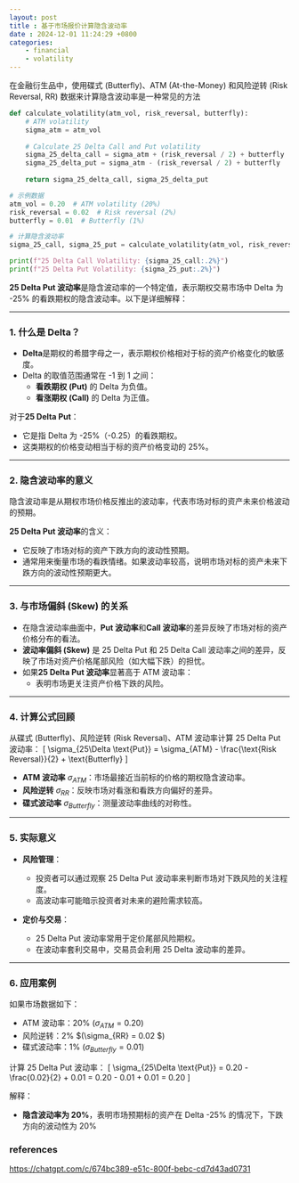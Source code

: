 ```yaml
---
layout: post
title : 基于市场报价计算隐含波动率 
date : 2024-12-01 11:24:29 +0800
categories: 
    - financial
    - volatility
---
```


在金融衍生品中，使用碟式 (Butterfly)、ATM (At-the-Money) 和风险逆转 (Risk Reversal, RR) 数据来计算隐含波动率是一种常见的方法

```py
def calculate_volatility(atm_vol, risk_reversal, butterfly):
    # ATM volatility
    sigma_atm = atm_vol
    
    # Calculate 25 Delta Call and Put volatility
    sigma_25_delta_call = sigma_atm + (risk_reversal / 2) + butterfly
    sigma_25_delta_put = sigma_atm - (risk_reversal / 2) + butterfly
    
    return sigma_25_delta_call, sigma_25_delta_put

# 示例数据
atm_vol = 0.20  # ATM volatility (20%)
risk_reversal = 0.02  # Risk reversal (2%)
butterfly = 0.01  # Butterfly (1%)

# 计算隐含波动率
sigma_25_call, sigma_25_put = calculate_volatility(atm_vol, risk_reversal, butterfly)

print(f"25 Delta Call Volatility: {sigma_25_call:.2%}")
print(f"25 Delta Put Volatility: {sigma_25_put:.2%}")
```

**25 Delta Put 波动率**是隐含波动率的一个特定值，表示期权交易市场中 Delta 为 -25% 的看跌期权的隐含波动率。以下是详细解释：

---

### 1. **什么是 Delta？**
- **Delta**是期权的希腊字母之一，表示期权价格相对于标的资产价格变化的敏感度。
- Delta 的取值范围通常在 -1 到 1 之间：
  - **看跌期权 (Put)** 的 Delta 为负值。
  - **看涨期权 (Call)** 的 Delta 为正值。
  
对于**25 Delta Put**：
- 它是指 Delta 为 -25%（-0.25）的看跌期权。
- 这类期权的价格变动相当于标的资产价格变动的 25%。

---

### 2. **隐含波动率的意义**
隐含波动率是从期权市场价格反推出的波动率，代表市场对标的资产未来价格波动的预期。

**25 Delta Put 波动率**的含义：
- 它反映了市场对标的资产下跌方向的波动性预期。
- 通常用来衡量市场的看跌情绪。如果波动率较高，说明市场对标的资产未来下跌方向的波动性预期更大。

---

### 3. **与市场偏斜 (Skew) 的关系**
- 在隐含波动率曲面中，**Put 波动率**和**Call 波动率**的差异反映了市场对标的资产价格分布的看法。
- **波动率偏斜 (Skew)** 是 25 Delta Put 和 25 Delta Call 波动率之间的差异，反映了市场对资产价格尾部风险（如大幅下跌）的担忧。
- 如果**25 Delta Put 波动率**显著高于 ATM 波动率：
  - 表明市场更关注资产价格下跌的风险。

---

### 4. **计算公式回顾**
从碟式 (Butterfly)、风险逆转 (Risk Reversal)、ATM 波动率计算 25 Delta Put 波动率：
\[
\sigma_{25\Delta \text{Put}} = \sigma_{ATM} - \frac{\text{Risk Reversal}}{2} + \text{Butterfly}
\]

- **ATM 波动率** $\sigma_{ATM}$：市场最接近当前标的价格的期权隐含波动率。
- **风险逆转** $\sigma_{RR}$：反映市场对看涨和看跌方向偏好的差异。
- **碟式波动率** $\sigma_{Butterfly}$：测量波动率曲线的对称性。

---

### 5. **实际意义**
- **风险管理**：
  - 投资者可以通过观察 25 Delta Put 波动率来判断市场对下跌风险的关注程度。
  - 高波动率可能暗示投资者对未来的避险需求较高。
  
- **定价与交易**：
  - 25 Delta Put 波动率常用于定价尾部风险期权。
  - 在波动率套利交易中，交易员会利用 25 Delta 波动率的差异。

---

### 6. **应用案例**
如果市场数据如下：
- ATM 波动率：20% $(\sigma_{ATM} = 0.20$)
- 风险逆转：2% $(\sigma_{RR} = 0.02 $)
- 碟式波动率：1% $(\sigma_{Butterfly} = 0.01$)

计算 25 Delta Put 波动率：
\[
\sigma_{25\Delta \text{Put}} = 0.20 - \frac{0.02}{2} + 0.01 = 0.20 - 0.01 + 0.01 = 0.20
\]

解释：
- **隐含波动率为 20%**，表明市场预期标的资产在 Delta -25% 的情况下，下跌方向的波动性为 20%

### references

https://chatgpt.com/c/674bc389-e51c-800f-bebc-cd7d43ad0731